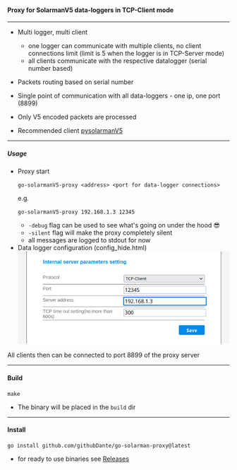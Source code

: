 #### Proxy for SolarmanV5 data-loggers in TCP-Client mode

---

* Multi logger, multi client
  *  one logger can communicate with multiple clients, no client connections limit
     (limit is 5 when the logger is in TCP-Server mode)
  *  all clients communicate with the respective datalogger (serial number based)  

* Packets routing based on serial number
* Single point of communication with all data-loggers - one ip, one port (8899)
* Only V5 encoded packets are processed
* Recommended client [pysolarmanV5](https://github.com/jmccrohan/pysolarmanv5.git)

---
##### Usage
* Proxy start
    ```console
    go-solarmanV5-proxy <address> <port for data-logger connections>
    ```
    e.g.
    ```console
    go-solarmanV5-proxy 192.168.1.3 12345
    ```
  * `-debug` flag can be used to see what's going on under the hood :sunglasses:
  * `-silent` flag will make the proxy completely silent
  * all messages are logged to stdout for now 
* Data logger configuration (config_hide.html)
![image](img/logger_tcp_srv.png "Config")

All clients then can be connected to port 8899 of the proxy server 

---
#### Build

```console
make 
```
* The binary will be placed in the `build` dir 

----
#### Install
```console
go install github.com/githubDante/go-solarman-proxy@latest
```

* for ready to use binaries see [Releases](https://github.com/githubDante/go-solarman-proxy/releases) 